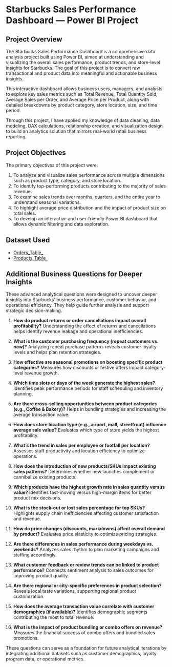 # Starbucks Sales Performance Dashboard — Power BI Project
## Project Overview

The Starbucks Sales Performance Dashboard is a comprehensive data analysis project built using Power BI, aimed at understanding and visualizing the overall sales performance, product trends, and store-level insights for Starbucks.
The goal of this project is to convert raw transactional and product data into meaningful and actionable business insights.

This interactive dashboard allows business users, managers, and analysts to explore key sales metrics such as Total Revenue, Total Quantity Sold, Average Sales per Order, and Average Price per Product, along with detailed breakdowns by product category, store location, size, and time period.

Through this project, I have applied my knowledge of data cleaning, data modeling, DAX calculations, relationship creation, and visualization design to build an analytics solution that mirrors real-world retail business reporting.

## Project Objectives
The primary objectives of this project were:
1.	To analyze and visualize sales performance across multiple dimensions such as product type, category, and store location.
2.	To identify top-performing products contributing to the majority of sales revenue.
3.	To examine sales trends over months, quarters, and the entire year to understand seasonal variations.
4.	To highlight average price distribution and the impact of product size on total sales.
5.	To develop an interactive and user-friendly Power BI dashboard that allows dynamic filtering and data exploration.

## Dataset Used
- <a href="https://github.com/Atif20004/Starbucks-Sales-Performance-Dashboard/blob/main/Orders_Table_.csv"> Orders_Table_ </a>
- <a href="https://github.com/Atif20004/Starbucks-Sales-Performance-Dashboard/blob/main/Products_Table_.csv"> Products_Table_ </a>


## **Additional Business Questions for Deeper Insights**

These advanced analytical questions were designed to uncover deeper insights into Starbucks’ business performance, customer behavior, and operational efficiency. They help guide further analysis and support strategic decision-making.

1. **How do product returns or order cancellations impact overall profitability?**
   Understanding the effect of returns and cancellations helps identify revenue leakage and operational inefficiencies.

2. **What is the customer purchasing frequency (repeat customers vs. new)?**
   Analyzing repeat purchase patterns reveals customer loyalty levels and helps plan retention strategies.

3. **How effective are seasonal promotions on boosting specific product categories?**
   Measures how discounts or festive offers impact category-level revenue growth.

4. **Which time slots or days of the week generate the highest sales?**
   Identifies peak performance periods for staff scheduling and inventory planning.

5. **Are there cross-selling opportunities between product categories (e.g., Coffee & Bakery)?**
   Helps in bundling strategies and increasing the average transaction value.

6. **How does store location type (e.g., airport, mall, streetfront) influence average sale value?**
   Evaluates which type of store yields the highest profitability.

7. **What’s the trend in sales per employee or footfall per location?**
   Assesses staff productivity and location efficiency to optimize operations.

8. **How does the introduction of new products/SKUs impact existing sales patterns?**
   Determines whether new launches complement or cannibalize existing products.

9. **Which products have the highest growth rate in sales quantity versus value?**
   Identifies fast-moving versus high-margin items for better product mix decisions.

10. **What is the stock-out or lost sales percentage for top SKUs?**
    Highlights supply chain inefficiencies affecting customer satisfaction and revenue.

11. **How do price changes (discounts, markdowns) affect overall demand by product?**
    Evaluates price elasticity to optimize pricing strategies.

12. **Are there differences in sales performance during weekdays vs. weekends?**
    Analyzes sales rhythm to plan marketing campaigns and staffing accordingly.

13. **What customer feedback or review trends can be linked to product performance?**
    Connects sentiment analysis to sales outcomes for improving product quality.

14. **Are there regional or city-specific preferences in product selection?**
    Reveals local taste variations, supporting regional product customization.

15. **How does the average transaction value correlate with customer demographics (if available)?**
    Identifies demographic segments contributing the most to total revenue.

16. **What is the impact of product bundling or combo offers on revenue?**
    Measures the financial success of combo offers and bundled sales promotions.

 These questions can serve as a foundation for future analytical iterations by integrating additional datasets such as customer demographics, loyalty program data, or operational metrics.
